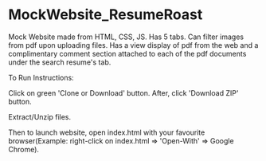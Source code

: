 # MockWebsite_ResumeRoast
Mock Website made from HTML, CSS, JS. Has 5 tabs. Can filter images from pdf upon uploading files. Has a view display of pdf from the web and a complimentary comment section attached to each of the pdf documents under the search resume's tab.

To Run Instructions:

Click on green 'Clone or Download' button. After, click 'Download ZIP' button.

Extract/Unzip files.

Then to launch website, open index.html with your favourite browser(Example: right-click on index.html => 'Open-With' => Google Chrome).
